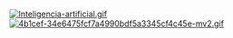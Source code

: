  [![Inteligencia-artificial.gif](https://i.postimg.cc/433DLKff/Inteligencia-artificial.gif)](https://postimg.cc/v4p2DZxk)
[![4b1cef-34e6475fcf7a4990bdf5a3345cf4c45e-mv2.gif](https://i.postimg.cc/wjw5VM4Q/4b1cef-34e6475fcf7a4990bdf5a3345cf4c45e-mv2.gif)](https://postimg.cc/TKWW2d6K)







